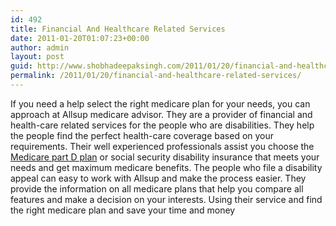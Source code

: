 ```yaml
---
id: 492
title: Financial And Healthcare Related Services
date: 2011-01-20T01:07:23+00:00
author: admin
layout: post
guid: http://www.shobhadeepaksingh.com/2011/01/20/financial-and-healthcare-related-services/
permalink: /2011/01/20/financial-and-healthcare-related-services/
---
```

If you need a help select the right medicare plan for your needs, you can approach at Allsup medicare advisor. They are a provider of financial and health-care related services for the people who are disabilities. They help the people find the perfect health-care coverage based on your requirements. Their well experienced professionals assist you choose the [Medicare part D plan](http://www.allsup.com/medicare-advisor.aspx) or social security disability insurance that meets your needs and get maximum medicare benefits. The people who file a disability appeal can easy to work with Allsup and make the process easier. They provide the information on all medicare plans that help you compare all features and make a decision on your interests. Using their service and find the right medicare plan and save your time and money